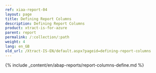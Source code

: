 ```yaml
---
ref: xiaa-report-04
layout: page
title: Defining Report Columns
description: Defining Report Columns
product: xtract-is-for-azure
parent: report
permalink: /:collection/:path
weight: 4
lang: en_GB
old_url: /Xtract-IS-EN/default.aspx?pageid=defining-report-columns
---
```


{% include _content/en/abap-reports/report-columns-define.md %}
